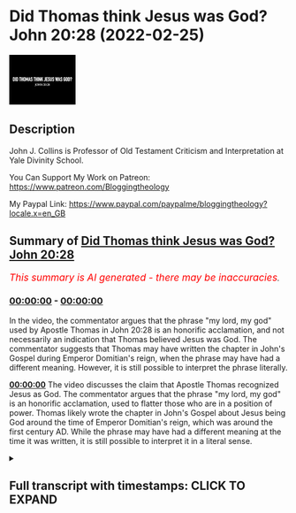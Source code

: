 # Did Thomas think Jesus was God? John 20:28 (2022-02-25)

![alt Did Thomas think Jesus was God? John 20:28](Z6OHOzaRjDw.jpg "Did Thomas think Jesus was God? John 20:28")

## Description

John J. Collins is Professor of Old Testament Criticism and Interpretation at Yale Divinity School.

You Can Support My Work on Patreon:
https://www.patreon.com/Bloggingtheology

My Paypal Link: 
https://www.paypal.com/paypalme/bloggingtheology?locale.x=en_GB

## Summary of [Did Thomas think Jesus was God? John 20:28](https://www.youtube.com/watch?v=Z6OHOzaRjDw)


*<span style="color:red; font-size:125%">This summary is AI generated - there may be inaccuracies</span>. [](/)*

### [00:00:00](https://www.youtube.com/watch?v=Z6OHOzaRjDw&t=0) - [00:00:00](https://www.youtube.com/watch?v=Z6OHOzaRjDw&t=0)

In the video, the commentator argues that the phrase "my lord, my god" used by Apostle Thomas in John 20:28 is an honorific acclamation, and not necessarily an indication that Thomas believed Jesus was God. The commentator suggests that Thomas may have written the chapter in John's Gospel during Emperor Domitian's reign, when the phrase may have had a different meaning. However, it is still possible to interpret the phrase literally.

**[00:00:00](https://www.youtube.com/watch?v=Z6OHOzaRjDw&t=0)** The video discusses the claim that Apostle Thomas recognized Jesus as God. The commentator argues that the phrase "my lord, my god" is an honorific acclamation, used to flatter those who are in a position of power. Thomas likely wrote the chapter in John's Gospel about Jesus being God around the time of Emperor Domitian's reign, which was around the first century AD. While the phrase may have had a different meaning at the time it was written, it is still possible to interpret it in a literal sense.

<details><summary><h2>Full transcript with timestamps: CLICK TO EXPAND</h2></summary>

[0:00:03](https://youtu.be/Z6OHOzaRjDw?t=3) i just want to uh in your uh marvelous  
[0:00:06](https://youtu.be/Z6OHOzaRjDw?t=6) book um king and messiah is son of god i  
[0:00:09](https://youtu.be/Z6OHOzaRjDw?t=9) i read a fascinating comment on um the  
[0:00:13](https://youtu.be/Z6OHOzaRjDw?t=13) apostle thomas's acclamation  
[0:00:16](https://youtu.be/Z6OHOzaRjDw?t=16) uh  
[0:00:17](https://youtu.be/Z6OHOzaRjDw?t=17) in the gospel of john john 20 28 where  
[0:00:20](https://youtu.be/Z6OHOzaRjDw?t=20) thomas says to jesus my lord and my god  
[0:00:24](https://youtu.be/Z6OHOzaRjDw?t=24) and um in chapter eight there's a title  
[0:00:26](https://youtu.be/Z6OHOzaRjDw?t=26) footnote here which i thought was really  
[0:00:27](https://youtu.be/Z6OHOzaRjDw?t=27) really interesting um you uh you are  
[0:00:30](https://youtu.be/Z6OHOzaRjDw?t=30) citing another scholar  
[0:00:32](https://youtu.be/Z6OHOzaRjDw?t=32) um who i won't mention his name but he  
[0:00:34](https://youtu.be/Z6OHOzaRjDw?t=34) said that  
[0:00:35](https://youtu.be/Z6OHOzaRjDw?t=35) this verse where thomas says to jesus my  
[0:00:38](https://youtu.be/Z6OHOzaRjDw?t=38) lord my god john 20 28 is the one verse  
[0:00:42](https://youtu.be/Z6OHOzaRjDw?t=42) in the new testament which does  
[0:00:44](https://youtu.be/Z6OHOzaRjDw?t=44) unquestionably describe christ as god  
[0:00:48](https://youtu.be/Z6OHOzaRjDw?t=48) okay  
[0:00:49](https://youtu.be/Z6OHOzaRjDw?t=49) now you're quite critical of that  
[0:00:50](https://youtu.be/Z6OHOzaRjDw?t=50) because you go on to say this view fails  
[0:00:53](https://youtu.be/Z6OHOzaRjDw?t=53) to recognize however  
[0:00:55](https://youtu.be/Z6OHOzaRjDw?t=55) that the phrase dominus  
[0:00:58](https://youtu.be/Z6OHOzaRjDw?t=58) and presumably its greek equivalent in  
[0:01:00](https://youtu.be/Z6OHOzaRjDw?t=60) the gospel of john  
[0:01:02](https://youtu.be/Z6OHOzaRjDw?t=62) is an honorific acclamation used for  
[0:01:05](https://youtu.be/Z6OHOzaRjDw?t=65) example by those who wish to flatter  
[0:01:08](https://youtu.be/Z6OHOzaRjDw?t=68) domition the mission of course was the  
[0:01:10](https://youtu.be/Z6OHOzaRjDw?t=70) roman empire towards the end of the  
[0:01:11](https://youtu.be/Z6OHOzaRjDw?t=71) first century when the gospel of john  
[0:01:13](https://youtu.be/Z6OHOzaRjDw?t=73) presumably was written  
[0:01:15](https://youtu.be/Z6OHOzaRjDw?t=75) um now could you elaborate on that  
[0:01:17](https://youtu.be/Z6OHOzaRjDw?t=77) because surely people will say g thomas  
[0:01:20](https://youtu.be/Z6OHOzaRjDw?t=80) is just calling jesus god  
[0:01:24](https://youtu.be/Z6OHOzaRjDw?t=84) i mean god is a very equivocal term  
[0:01:28](https://youtu.be/Z6OHOzaRjDw?t=88) in that period  
[0:01:31](https://youtu.be/Z6OHOzaRjDw?t=91) now  
[0:01:32](https://youtu.be/Z6OHOzaRjDw?t=92) uh either in the hebrew bible there  
[0:01:34](https://youtu.be/Z6OHOzaRjDw?t=94) really isn't monotheism  
[0:01:38](https://youtu.be/Z6OHOzaRjDw?t=98) if by that you mean the idea that only  
[0:01:40](https://youtu.be/Z6OHOzaRjDw?t=100) one god exists  
[0:01:44](https://youtu.be/Z6OHOzaRjDw?t=104) what has happened in christianity  
[0:01:47](https://youtu.be/Z6OHOzaRjDw?t=107) certainly and probably in judaism and  
[0:01:49](https://youtu.be/Z6OHOzaRjDw?t=109) islam too  
[0:01:51](https://youtu.be/Z6OHOzaRjDw?t=111) is that the beings  
[0:01:53](https://youtu.be/Z6OHOzaRjDw?t=113) that used to be called gods  
[0:01:56](https://youtu.be/Z6OHOzaRjDw?t=116) got to be downgraded  
[0:01:58](https://youtu.be/Z6OHOzaRjDw?t=118) and so people called them angels  
[0:02:01](https://youtu.be/Z6OHOzaRjDw?t=121) or demons or whatever but in the first  
[0:02:04](https://youtu.be/Z6OHOzaRjDw?t=124) century  
[0:02:06](https://youtu.be/Z6OHOzaRjDw?t=126) many people would still refer to them as  
[0:02:08](https://youtu.be/Z6OHOzaRjDw?t=128) gods  
[0:02:10](https://youtu.be/Z6OHOzaRjDw?t=130) so so a god  
[0:02:12](https://youtu.be/Z6OHOzaRjDw?t=132) is not  
[0:02:13](https://youtu.be/Z6OHOzaRjDw?t=133) human although you get some humans  
[0:02:16](https://youtu.be/Z6OHOzaRjDw?t=136) who are also gods  
[0:02:18](https://youtu.be/Z6OHOzaRjDw?t=138) including i might add the king  
[0:02:21](https://youtu.be/Z6OHOzaRjDw?t=141) in ancient israel yeah i mean is it is  
[0:02:24](https://youtu.be/Z6OHOzaRjDw?t=144) it psalm 45 the psalm 45 king is  
[0:02:26](https://youtu.be/Z6OHOzaRjDw?t=146) actually called god  
[0:02:28](https://youtu.be/Z6OHOzaRjDw?t=148) directly in an extraordinary passage in  
[0:02:30](https://youtu.be/Z6OHOzaRjDw?t=150) isaiah 9 you get another human figure  
[0:02:33](https://youtu.be/Z6OHOzaRjDw?t=153) called god and jesus quote psalm 82  
[0:02:35](https://youtu.be/Z6OHOzaRjDw?t=155) doesn't hear john's gospel you shall be  
[0:02:37](https://youtu.be/Z6OHOzaRjDw?t=157) as gods referring to  
[0:02:39](https://youtu.be/Z6OHOzaRjDw?t=159) judges of israel so this language is  
[0:02:41](https://youtu.be/Z6OHOzaRjDw?t=161) used very elastically  
[0:02:44](https://youtu.be/Z6OHOzaRjDw?t=164) uh around the place  
[0:02:47](https://youtu.be/Z6OHOzaRjDw?t=167) so i think you know to say my lord and  
[0:02:49](https://youtu.be/Z6OHOzaRjDw?t=169) my god  
[0:02:51](https://youtu.be/Z6OHOzaRjDw?t=171) is like saying  
[0:02:52](https://youtu.be/Z6OHOzaRjDw?t=172) my master  
[0:02:54](https://youtu.be/Z6OHOzaRjDw?t=174) ah  
[0:02:54](https://youtu.be/Z6OHOzaRjDw?t=174) your majesty  
[0:02:56](https://youtu.be/Z6OHOzaRjDw?t=176) right  
[0:02:58](https://youtu.be/Z6OHOzaRjDw?t=178) it's something like that  
[0:03:00](https://youtu.be/Z6OHOzaRjDw?t=180) although i do think that that chapter  
[0:03:03](https://youtu.be/Z6OHOzaRjDw?t=183) was written by adela rather than by me  
[0:03:12](https://youtu.be/Z6OHOzaRjDw?t=192) the new testament chapters in that book  
[0:03:14](https://youtu.be/Z6OHOzaRjDw?t=194) but but uh sorry i agree with you  
[0:03:21](https://youtu.be/Z6OHOzaRjDw?t=201) you're saying that this is not to be  
[0:03:23](https://youtu.be/Z6OHOzaRjDw?t=203) pressed in a literal sense in in  
[0:03:25](https://youtu.be/Z6OHOzaRjDw?t=205) accordance with the beliefs of later  
[0:03:27](https://youtu.be/Z6OHOzaRjDw?t=207) times when strict monotheism was the  
[0:03:29](https://youtu.be/Z6OHOzaRjDw?t=209) kind of norm everywhere  
[0:03:31](https://youtu.be/Z6OHOzaRjDw?t=211) that's right  

</details>
